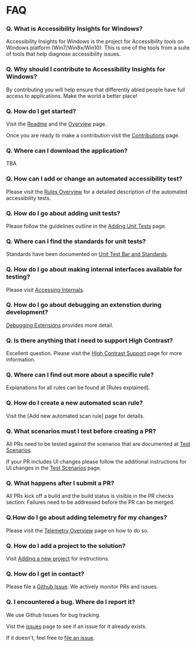 # FAQ
### Q. What is Accessibility Insights for Windows?
Accessibility Insights for Windows is the project for Accessibility tools on Windows platform (Win7/Win8x/Win10). This is one of the tools from a suite of tools that help diagnose accessibility issues. 

### Q. Why should I contribute to Accessibility Insights for Windows?
By contributing you will help ensure that differently abled people have full access to applications. Make the world a better place!

### Q. How do I get started?
Visit the [Readme](../README.md) and the [Overview](Overview.md) page.

Once you are ready to make a contribution visit the [Contributions](../Contributing.md) page.

### Q. Where can I download the application?
TBA

### Q. How can I add or change an automated accessibility test?
Please visit the [Rules Overview](./RulesOverview.md) for a detailed description of the automated accessibility tests.

### Q. How do I go about adding unit tests?
Please follow the guidelines outline in the [Adding Unit Tests](AddUnitTests.md) page.

### Q. Where can I find the standards for unit tests?
Standards have been documented on [Unit Test Bar and Standards](UnitTestBarAndStandards.md).

### Q. How do I go about making internal interfaces available for testing? 
Please visit [Accessing Internals](AccessingInternals.md).

### Q. How do I go about debugging an extenstion during development?
[Debugging Extensions](DebuggingExtensions.md) provides more detail.

### Q. Is there anything that I need to support High Contrast?
Excellent question. Please visit the [High Contrast Support](HighContrastSupport.md) page for more information.

### Q. Where can I find out more about a specific rule?
Explanations for all rules can be found at [Rules explained].

### Q. How do I create a new automated scan rule?
Visit the [Add new automated scan rule] page for details.

### Q. What scenarios must I test before creating a PR? 
All PRs need to be tested against the scenarios that are documented at [Test Scenarios](Scenarios.md). 

If your PR includes UI changes please follow the additional instructions for UI changes in the [Test Scenarios](Scenarios.md) page.

### Q. What happens after I submit a PR?
All PRs kick off a build and the build status is visible in the PR checks section. Failures need to be addressed before the PR can be merged. 

### Q.How do I go about adding telemetry for my changes?
Please visit the [Telemetry Overview](TelemetryOverview.md) page on how to do so.

### Q. How do I add a project to the solution?
Visit [Adding a new project](NewProject.md) for instructions.

### Q. How do I get in contact?
Please file a [Github Issue](https://github.com/Microsoft/accessibility-insights-windows/issues/new/choose). We actively monitor PRs and issues.

### Q. I encountered a bug. Where do I report it?
We use Github Issues for bug tracking.

Vist the [issues](https://github.com/Microsoft/accessibility-insights-windows/issues?q=is%3Aissue+is%3Aopen%2Cclosed) page to see if an issue for it already exists.

If it doesn't, feel free to [file an issue](https://github.com/Microsoft/accessibility-insights-windows/issues/new/choose).